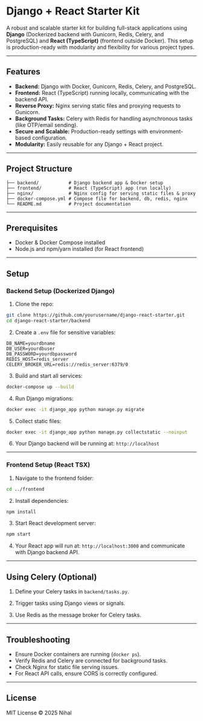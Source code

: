 # Django + React Starter Kit

A robust and scalable starter kit for building full-stack applications using **Django** (Dockerized backend with Gunicorn, Redis, Celery, and PostgreSQL) and **React (TypeScript)** (frontend outside Docker). This setup is production-ready with modularity and flexibility for various project types.

---

## Features

* **Backend:** Django with Docker, Gunicorn, Redis, Celery, and PostgreSQL.
* **Frontend:** React (TypeScript) running locally, communicating with the backend API.
* **Reverse Proxy:** Nginx serving static files and proxying requests to Gunicorn.
* **Background Tasks:** Celery with Redis for handling asynchronous tasks (like OTP/email sending).
* **Secure and Scalable:** Production-ready settings with environment-based configuration.
* **Modularity:** Easily reusable for any Django + React project.

---

## Project Structure

```
├── backend/           # Django backend app & Docker setup
├── frontend/          # React (TypeScript) app (run locally)
├── nginx/             # Nginx config for serving static files & proxy
├── docker-compose.yml # Compose file for backend, db, redis, nginx
└── README.md          # Project documentation
```

---

## Prerequisites

* Docker & Docker Compose installed
* Node.js and npm/yarn installed (for React frontend)

---

## Setup

### Backend Setup (Dockerized Django)

1. Clone the repo:

```bash
git clone https://github.com/yourusername/django-react-starter.git
cd django-react-starter/backend
```

2. Create a `.env` file for sensitive variables:

```env
DB_NAME=yourdbname
DB_USER=yourdbuser
DB_PASSWORD=yourdbpassword
REDIS_HOST=redis_server
CELERY_BROKER_URL=redis://redis_server:6379/0
```

3. Build and start all services:

```bash
docker-compose up --build
```

4. Run Django migrations:

```bash
docker exec -it django_app python manage.py migrate
```

5. Collect static files:

```bash
docker exec -it django_app python manage.py collectstatic --noinput
```

6. Your Django backend will be running at: `http://localhost`

---

### Frontend Setup (React TSX)

1. Navigate to the frontend folder:

```bash
cd ../frontend
```

2. Install dependencies:

```bash
npm install
```

3. Start React development server:

```bash
npm start
```

4. Your React app will run at: `http://localhost:3000` and communicate with Django backend API.

---

## Using Celery (Optional)

1. Define your Celery tasks in `backend/tasks.py`.

2. Trigger tasks using Django views or signals.

3. Use Redis as the message broker for Celery tasks.

---

## Troubleshooting

* Ensure Docker containers are running (`docker ps`).
* Verify Redis and Celery are connected for background tasks.
* Check Nginx for static file serving issues.
* For React API calls, ensure CORS is correctly configured.

---

## License

MIT License © 2025 Nihal
